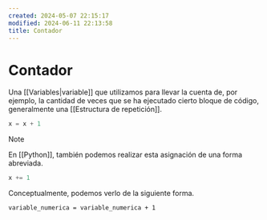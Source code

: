 ```yaml
---
created: 2024-05-07 22:15:17
modified: 2024-06-11 22:13:58
title: Contador
---
```


# Contador

Una [[Variables|variable]] que utilizamos para llevar la cuenta de, por ejemplo, la cantidad de veces que se ha ejecutado cierto bloque de código, generalmente una [[Estructura de repetición]].

```python
x = x + 1
```

> [!note]
> En [[Python]], también podemos realizar esta asignación de una forma abreviada.
>
> ```python
> x += 1
> ```

Conceptualmente, podemos verlo de la siguiente forma.

```
variable_numerica = variable_numerica + 1
```
